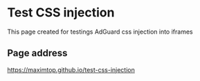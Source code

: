 # Test CSS injection
This page created for testings AdGuard css injection into iframes 

## Page address
https://maximtop.github.io/test-css-injection